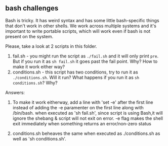 ## bash challenges

Bash is tricky. It has weird syntax and has some little bash-specific things that don't
work in other shells. We work across multiple systems and it's important to write portable
scripts, which will work even if bash is not present on the system.

Please, take a look at 2 scripts in this folder.

1. fail.sh - you might run the script as `./fail.sh` and it will only print `pre`. But if you run it as `sh fail.sh` it goes past the fail point. Why? How to make it work either way?
2. conditions.sh - this script has two conditions, try to run it as `./conditions.sh`. Will it run? What happens if you run it as `sh conditions.sh`? Why?

Answers: 
1. To make it work eitherway, add a line with 'set -e' after the first line instead of adding the -e paramenter on the first line along with /bin/bash.
when executed as 'sh fail.sh', since script is using Bash,it will ignore the shebang & script will not exit on error.
-e flag makes the shell exit immediately when something returns an error/non-zero status

2. conditions.sh beheaves the same when executed as ./conditions.sh as well as 'sh conditions.sh'. 
